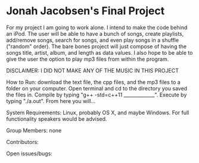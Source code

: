 # Jonah Jacobsen's Final Project
For my project I am going to work alone. I intend to make the code behind an iPod. The user will be able to have a bunch of songs, create playlists, add/remove songs, search for songs, and even play songs in a shuffle ("random" order). The bare bones project will just compose of having the songs title, artist, album, and length as data values. I also hope to be able to give the user the option to play mp3 files from within the program.

DISCLAIMER: I DID NOT MAKE ANY OF THE MUSIC IN THIS PROJECT

How to Run: download the text file, the cpp files, and the mp3 files to a folder on your computer. Open terminal and cd to the directory you saved the files in. Compile by typing "g++ -std=c++11 _____________". Execute by typing "./a.out". From here you will...

System Requirements: Linux, probably OS X, and maybe Windows. For full functionality speakers would be advised.

Group Members: none

Contributors:

Open issues/bugs:
